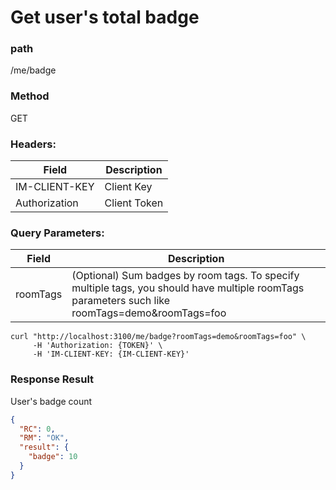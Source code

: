 # Get user's total badge

### path

/me/badge

### Method

GET

### Headers:

| Field         | Description  |
| ------------- | ------------ |
| IM-CLIENT-KEY | Client Key   |
| Authorization | Client Token |

### Query Parameters:

| Field    | Description                                                                                                                                     |
| -------- | ----------------------------------------------------------------------------------------------------------------------------------------------- |
| roomTags | (Optional) Sum badges by room tags. To specify multiple tags, you should have multiple roomTags parameters such like roomTags=demo&roomTags=foo |

```
curl "http://localhost:3100/me/badge?roomTags=demo&roomTags=foo" \
     -H 'Authorization: {TOKEN}' \
     -H 'IM-CLIENT-KEY: {IM-CLIENT-KEY}'

```

### Response Result

User's badge count

```json
{
  "RC": 0,
  "RM": "OK",
  "result": {
    "badge": 10
  }
}
```
